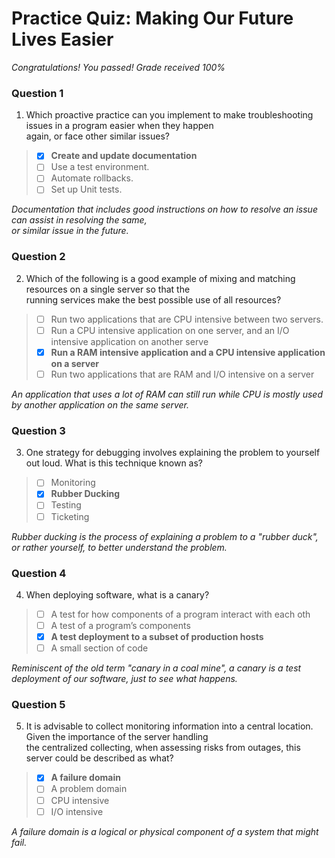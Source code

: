 # Practice Quiz:  Making Our Future Lives Easier

*Congratulations! You passed! Grade received 100%*

### Question 1

1. Which proactive practice can you implement to make troubleshooting issues in a program easier when they happen\
 again, or face other similar issues?

> - [x] **Create and update documentation**
> - [ ] Use a test environment.
> - [ ] Automate rollbacks.
> - [ ] Set up Unit tests.

*Documentation that includes good instructions on how to resolve an issue can assist in resolving the same,*\
*or similar issue in the future.*

### Question 2

2. Which of the following is a good example of mixing and matching resources on a single server so that the\
 running services make the best possible use of all resources?

> - [ ] Run two applications that are CPU intensive between two servers.
> - [ ] Run a CPU intensive application on one server, and an I/O intensive application on another serve
> - [x] **Run a RAM intensive application and a CPU intensive application on a server**
> - [ ] Run two applications that are RAM and I/O intensive on a server

*An application that uses a lot of RAM can still run while CPU is mostly used by another application on the same server.*

### Question 3

3. One strategy for debugging involves explaining the problem to yourself out loud. What is this technique known as?

> - [ ] Monitoring
> - [x] **Rubber Ducking**
> - [ ] Testing
> - [ ] Ticketing

*Rubber ducking is the process of explaining a problem to a "rubber duck", or rather yourself, to better understand the problem.*

### Question 4

4. When deploying software, what is a canary?

> - [ ] A test for how components of a program interact with each oth
> - [ ] A test of a program’s components
> - [x] **A test deployment to a subset of production hosts**
> - [ ] A small section of code

*Reminiscent of the old term "canary in a coal mine", a canary is a test deployment of our software, just to see what happens.*

### Question 5

5. It is advisable to collect monitoring information into a central location. Given the importance of the server handling\
the centralized collecting, when assessing risks from outages, this server could be described as what?

> - [x] **A failure domain**
> - [ ] A problem domain
> - [ ] CPU intensive
> - [ ] I/O intensive

*A failure domain is a logical or physical component of a system that might fail.*